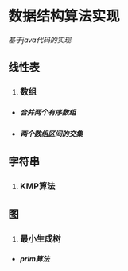# 数据结构算法实现
*基于java代码的实现*
## **线性表**
1. ### 数组
* ##### 合并两个有序数组
* ##### 两个数组区间的交集
## **字符串**
1. ### KMP算法
## 图
1. ### 最小生成树
* ##### prim算法